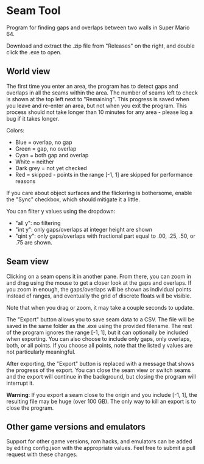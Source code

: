 # Seam Tool

Program for finding gaps and overlaps between two walls in Super Mario 64.

Download and extract the .zip file from "Releases" on the right, and double click the .exe to open.

## World view

The first time you enter an area, the program has to detect gaps and overlaps in all the seams within the area. The number of seams left to check is shown at the top left next to "Remaining". This progress is saved when you leave and re-enter an area, but not when you exit the program. This process should not take longer than 10 minutes for any area - please log a bug if it takes longer.

Colors:
- Blue = overlap, no gap
- Green = gap, no overlap
- Cyan = both gap and overlap
- White = neither
- Dark grey = not yet checked
- Red = skipped - points in the range [-1, 1] are skipped for performance reasons

If you care about object surfaces and the flickering is bothersome, enable the "Sync" checkbox, which should mitigate it a little.

You can filter y values using the dropdown:
- "all y": no filtering
- "int y": only gaps/overlaps at integer height are shown
- "qint y": only gaps/overlaps with fractional part equal to .00, .25, .50, or .75 are shown.

## Seam view

Clicking on a seam opens it in another pane. From there, you can zoom in and drag using the mouse to get a closer look at the gaps and overlaps. If you zoom in enough, the gaps/overlaps will be shown as individual points instead of ranges, and eventually the grid of discrete floats will be visible.

Note that when you drag or zoom, it may take a couple seconds to update.

The "Export" button allows you to save seam data to a CSV. The file will be saved in the same folder as the .exe using the provided filename. The rest of the program ignores the range [-1, 1], but it can optionally be included when exporting. You can also choose to include only gaps, only overlaps, both, or all points. If you choose all points, note that the listed y values are not particularly meaningful.

After exporting, the "Export" button is replaced with a message that shows the progress of the export. You can close the seam view or switch seams and the export will continue in the background, but closing the program will interrupt it.

**Warning**: If you export a seam close to the origin and you include [-1, 1], the resulting file may be huge (over 100 GB). The only way to kill an export is to close the program.

## Other game versions and emulators

Support for other game versions, rom hacks, and emulators can be added by editing config.json with the appropriate values. Feel free to submit a pull request with these changes.
